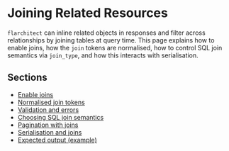 # Joining Related Resources

`flarchitect` can inline related objects in responses and filter across
relationships by joining tables at query time. This page explains how to enable
joins, how the `join` tokens are normalised, how to control SQL join
semantics via `join_type`, and how this interacts with serialisation.

## Sections

- [Enable joins](enable-joins.md)
- [Normalised join tokens](normalised-join-tokens.md)
- [Validation and errors](validation-and-errors.md)
- [Choosing SQL join semantics](choosing-sql-join-semantics.md)
- [Pagination with joins](pagination-with-joins.md)
- [Serialisation and joins](serialisation-and-joins.md)
- [Expected output (example)](expected-output-example.md)
